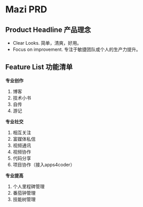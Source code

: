 # Mazi PRD #

Product Headline 产品理念
------------------------

* Clear Looks. 简单，清爽，好用。   
* Focus on improvement. 专注于敏捷团队或个人的生产力提升。    

Feature List 功能清单
---------------------

__专业创作__

1. 博客
2. 技术小书
3. 自传
4. 游记

__专业社交__

1. 相互关注   
2. 富媒体私信   
3. 视频通讯   
4. 视频协作   
5. 代码分享   
6. 项目协作（接入apps4coder）

__专业提高__

1. 个人里程碑管理   
2. 番茄钟管理   
3. 技能树管理   
